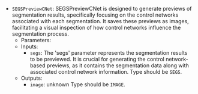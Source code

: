 - `SEGSPreviewCNet`: SEGSPreviewCNet is designed to generate previews of segmentation results, specifically focusing on the control networks associated with each segmentation. It saves these previews as images, facilitating a visual inspection of how control networks influence the segmentation process.
    - Parameters:
    - Inputs:
        - `segs`: The 'segs' parameter represents the segmentation results to be previewed. It is crucial for generating the control network-based previews, as it contains the segmentation data along with associated control network information. Type should be `SEGS`.
    - Outputs:
        - `image`: unknown Type should be `IMAGE`.
